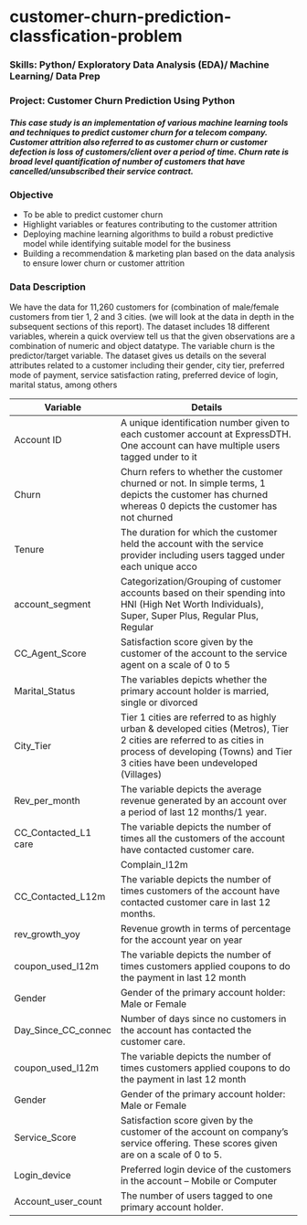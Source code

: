 # customer-churn-prediction-classfication-problem

### Skills: Python/ Exploratory Data Analysis (EDA)/ Machine Learning/ Data Prep

###  Project: Customer Churn Prediction Using Python
##### This case study is an implementation of various machine learning tools and techniques to predict customer churn for a telecom company. Customer attrition also referred to as customer churn or customer defection is loss of customers/client over a period of time. Churn rate is broad level quantification of number of customers that have cancelled/unsubscribed their service contract. 

### Objective

 * To be able to predict customer churn 
 * Highlight variables or features contributing to the customer attrition 
 * Deploying machine learning algorithms to build a robust predictive model while identifying suitable model for the business
 * Building a recommendation & marketing plan based on the data analysis to ensure lower churn or customer attrition 
 
### Data Description

We have the data for 11,260 customers for (combination of male/female customers from tier 1, 2 and 3 cities. (we will look at the data in depth in the subsequent sections of this report).  The dataset includes 18 different variables, wherein a quick overview tell us that the given observations are a combination of numeric and object datatype. The variable churn is the predictor/target variable. The dataset gives us details on the several attributes related to a customer including their gender, city tier, preferred mode of payment, service satisfaction rating, preferred device of login, marital status, among others


| Variable  | Details|
| ------------- | ------------- |
| Account ID  | A unique identification number given to each customer account at ExpressDTH. One account can have multiple users tagged under to it  |
| Churn  | Churn refers to whether the customer churned or not. In simple terms, 1 depicts the customer has churned whereas 0 depicts the customer has not churned  |
| Tenure  | The duration for which the customer held the account with the service provider including users tagged under each unique acco  |
| account_segment  | Categorization/Grouping of customer accounts based on their spending into HNI (High Net Worth Individuals), Super, Super Plus, Regular Plus, Regular |
| CC_Agent_Score  | Satisfaction score given by the customer of the account to the service agent on a scale of 0 to 5|
| Marital_Status  | The variables depicts whether the primary account holder is married, single or divorced  |
| City_Tier | Tier 1 cities are referred to as highly urban & developed cities (Metros), Tier 2 cities are referred to as cities in process of developing (Towns) and Tier 3 cities have been undeveloped (Villages)  |
| Rev_per_month  | The variable depicts the average revenue generated by an account over a period of last 12 months/1 year. |
| CC_Contacted_L1 care | The variable depicts the number of times all the customers of the account have contacted customer care.  |
| | Complain_l12m | The variable depicts whether a complaint was raised by an account over the last 12 months. The data given includes a combination of ‘1s’ and ‘0s’.  |
| CC_Contacted_L12m  | The variable depicts the number of times customers of the account have contacted customer care in last 12 months.  |
| rev_growth_yoy  | Revenue growth in terms of percentage for the account year on year  |
| coupon_used_l12m  | The variable depicts the number of times customers applied coupons to do the payment in last 12 month |
| Gender  | Gender of the primary account holder: Male or Female |
| Day_Since_CC_connec  | Number of days since no customers in the account has contacted the customer care. |
| coupon_used_l12m  | The variable depicts the number of times customers applied coupons to do the payment in last 12 month |
| Gender  | Gender of the primary account holder: Male or Female |
| Service_Score  | Satisfaction score given by the customer of the account on company’s service offering. These scores given are on a scale of 0 to 5. |
| Login_device | Preferred login device of the customers in the account – Mobile or Computer |
| Account_user_count  | The number of users tagged to one primary account holder. |







